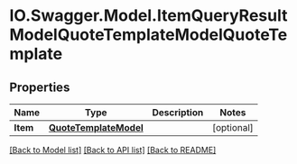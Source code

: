 # IO.Swagger.Model.ItemQueryResultModelQuoteTemplateModelQuoteTemplate
## Properties

Name | Type | Description | Notes
------------ | ------------- | ------------- | -------------
**Item** | [**QuoteTemplateModel**](QuoteTemplateModel.md) |  | [optional] 

[[Back to Model list]](../README.md#documentation-for-models) [[Back to API list]](../README.md#documentation-for-api-endpoints) [[Back to README]](../README.md)

